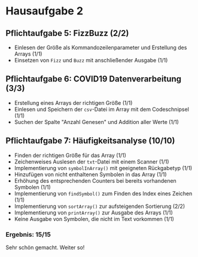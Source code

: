 # Hausaufgabe 2 #

## Pflichtaufgabe 5: FizzBuzz (2/2) ##
+ Einlesen der Größe als Kommandozeilenparameter und Erstellung des Arrays (1/1)
+ Einsetzen von `Fizz` und `Buzz` mit anschließender Ausgabe (1/1)

## Pflichtaufgabe 6: COVID19 Datenverarbeitung (3/3) ##
+ Erstellung eines Arrays der richtigen Größe (1/1)
+ Einlesen und Speichern der `csv`-Datei im Array mit dem Codeschnipsel (1/1)
+ Suchen der Spalte "Anzahl Genesen" und Addition aller Werte (1/1)

## Pflichtaufgabe 7: Häufigkeitsanalyse (10/10) ##
+ Finden der richtigen Größe für das Array (1/1)
+ Zeichenweises Auslesen der `txt`-Datei mit einem Scanner (1/1)
+ Implementierung von `symbolInArray()` mit geeigneten Rückgabetyp (1/1)
+ Hinzufügen von nicht enthaltenen Symbolen in das Array (1/1)
+ Erhöhung des entsprechenden Counters bei bereits vorhandenen Symbolen (1/1)
+ Implementierung von `findSymbol()` zum Finden des Index eines Zeichen (1/1)
+ Implementierung von `sortArray()` zur aufsteigenden Sortierung (2/2)
+ Implementierung von `printArray()` zur Ausgabe des Arrays (1/1)
+ Keine Ausgabe von Symbolen, die nicht im Text vorkommen (1/1)

### Ergebnis: 15/15 ###

Sehr schön gemacht. Weiter so!